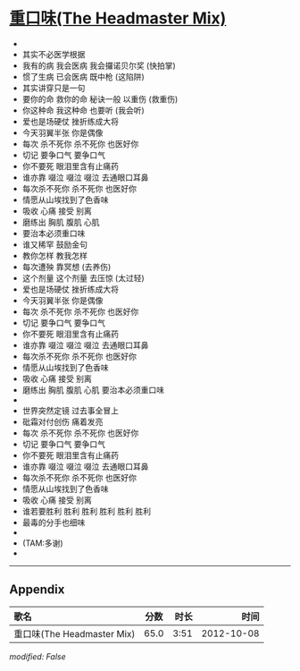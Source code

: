 # [重口味(The Headmaster Mix)](https://music.163.com/song?id=28828531)

* 
* 其实不必医学根据
* 我有的病 我会医病 我会攞诺贝尔奖 (快拍掌)
* 惯了生病 已会医病 既中枪 (这陷阱)
* 其实讲穿只是一句
* 要你的命 救你的命 秘诀一般 以重伤 (救重伤)
* 你这种命 我这种命 也要听 (我会听)
* 爱也是场硬仗 挫折练成大将
* 今天羽翼半张 你是偶像
* 每次 杀不死你 杀不死你 也医好你
* 切记 要争口气 要争口气
* 你不要死 眼泪里含有止痛药
* 谁亦靠 啜泣 啜泣 啜泣 去通眼口耳鼻
* 每次杀不死你 杀不死你 也医好你
* 情愿从山埃找到了色香味
* 吸收 心痛 接受 别离
* 磨练出 胸肌 腹肌 心肌
* 要治本必须重口味
* 谁又稀罕 鼓励金句
* 教你怎样 教我怎样
* 每次遭殃 靠冥想 (去养伤)
* 这个剂量 这个剂量 去压惊 (太过轻)
* 爱也是场硬仗 挫折练成大将
* 今天羽翼半张 你是偶像
* 每次 杀不死你 杀不死你 也医好你
* 切记 要争口气 要争口气
* 你不要死 眼泪里含有止痛药
* 谁亦靠 啜泣 啜泣 啜泣 去通眼口耳鼻
* 每次杀不死你 杀不死你 也医好你
* 情愿从山埃找到了色香味
* 吸收 心痛 接受 别离
* 磨练出 胸肌 腹肌 心肌 要治本必须重口味
* 
* 世界突然定镜 过去事全冒上
* 砒霜对付创伤 痛着发亮
* 每次 杀不死你 杀不死你 也医好你
* 切记 要争口气 要争口气
* 你不要死 眼泪里含有止痛药
* 谁亦靠 啜泣 啜泣 啜泣 去通眼口耳鼻
* 每次杀不死你 杀不死你 也医好你
* 情愿从山埃找到了色香味
* 吸收 心痛 接受 别离
* 谁若要胜利 胜利 胜利 胜利 胜利 胜利
* 最毒的分手也细味
* 
* (TAM:多谢)
* 


---

## Appendix

|歌名|分数|时长|时间|
|:---|:---:|---:|---:|
|重口味(The Headmaster Mix)|65.0|3:51|2012-10-08

*modified: False*